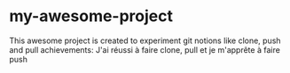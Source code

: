 # my-awesome-project
This awesome project is created to experiment git notions like clone, push and pull
achievements: J'ai réussi à faire clone, pull et je m'apprête à faire push
